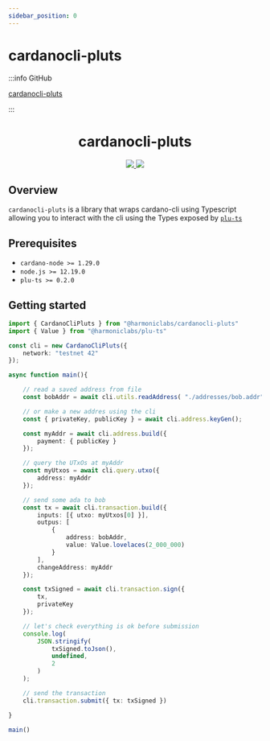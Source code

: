 ```yaml
---
sidebar_position: 0
---
```


# cardanocli-pluts

:::info GitHub

[cardanocli-pluts](https://github.com/HarmonicLabs/cardanocli-pluts)

:::

<p align="center">
  <h1 align="center">cardanocli-pluts</h1>

  <p align="center">
    <a href="https://twitter.com/hlabs_tech">
      <img src="https://img.shields.io/twitter/follow/hlabs_tech?style=for-the-badge&logo=twitter" />
    </a>
    <a href="https://twitter.com/MicheleHarmonic">
      <img src="https://img.shields.io/twitter/follow/MicheleHarmonic?style=for-the-badge&logo=twitter" />
    </a>
  </p>
</p>

## Overview

`cardanocli-pluts` is a library that wraps cardano-cli using Typescript allowing you to interact with the cli using the Types exposed by [`plu-ts`](https://github.com/HarmonicLabs/plu-ts)

## Prerequisites

- `cardano-node >= 1.29.0`
- `node.js >= 12.19.0`
- `plu-ts >= 0.2.0`


## Getting started

```ts
import { CardanoCliPluts } from "@harmoniclabs/cardanocli-pluts"
import { Value } from "@harmoniclabs/plu-ts"

const cli = new CardanoCliPluts({
    network: "testnet 42"
});

async function main(){

    // read a saved address from file
    const bobAddr = await cli.utils.readAddress( "./addresses/bob.addr" );

    // or make a new addres using the cli
    const { privateKey, publicKey } = await cli.address.keyGen();

    const myAddr = await cli.address.build({
        payment: { publicKey }
    });

    // query the UTxOs at myAddr
    const myUtxos = await cli.query.utxo({
        address: myAddr
    });

    // send some ada to bob
    const tx = await cli.transaction.build({
        inputs: [{ utxo: myUtxos[0] }],
        outpus: [
            {
                address: bobAddr,
                value: Value.lovelaces(2_000_000)
            }
        ],
        changeAddress: myAddr
    });

    const txSigned = await cli.transaction.sign({
        tx,
        privateKey
    });

    // let's check everything is ok before submission
    console.log(
        JSON.stringify(
            txSigned.toJson(),
            undefined,
            2
        )
    );

    // send the transaction
    cli.transaction.submit({ tx: txSigned })

}

main()
```
